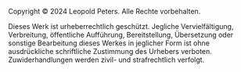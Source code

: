 Copyright © 2024 Leopold Peters. Alle Rechte vorbehalten.

Dieses Werk ist urheberrechtlich geschützt.
Jegliche Vervielfältigung, Verbreitung, öffentliche Aufführung, Bereitstellung, Übersetzung oder sonstige Bearbeitung dieses Werkes in jeglicher Form ist ohne ausdrückliche schriftliche Zustimmung des Urhebers verboten. Zuwiderhandlungen werden zivil- und strafrechtlich verfolgt.